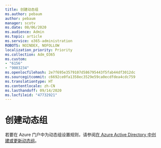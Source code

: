 ```yaml
---
title: 创建动态组
ms.author: pebaum
author: pebaum
manager: scotv
ms.date: 08/06/2020
ms.audience: Admin
ms.topic: article
ms.service: o365-administration
ROBOTS: NOINDEX, NOFOLLOW
localization_priority: Priority
ms.collection: Adm_O365
ms.custom:
- "6156"
- "9003234"
ms.openlocfilehash: 2e7f695e3579107d586795443f5fab44df3012dc
ms.sourcegitcommit: c6692ce0fa1358ec3529e59ca0ecdfdea4cdc759
ms.translationtype: HT
ms.contentlocale: zh-CN
ms.lasthandoff: 09/14/2020
ms.locfileid: "47732921"
---
```

# <a name="create-a-dynamic-group"></a>创建动态组

若要在 Azure 门户中为动态组设置规则，请参阅[在 Azure Active Directory 中创建或更新动态组](https://docs.microsoft.com/azure/active-directory/users-groups-roles/groups-create-rule)。